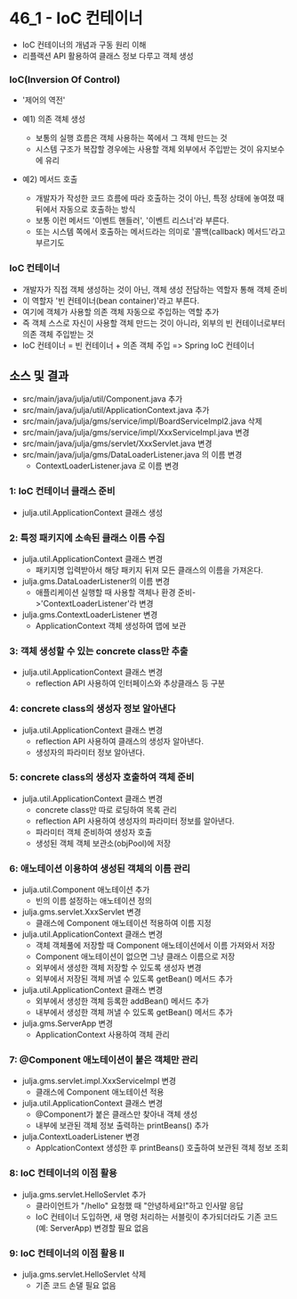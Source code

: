 # 46_1 - IoC 컨테이너

- IoC 컨테이너의 개념과 구동 원리 이해
- 리플랙션 API 활용하여 클래스 정보 다루고 객체 생성

### IoC(Inversion Of Control)

- '제어의 역전'

- 예1) 의존 객체 생성
  - 보통의 실행 흐름은 객체 사용하는 쪽에서 그 객체 만드는 것
  - 시스템 구조가 복잡할 경우에는 사용할 객체 외부에서 주입받는 것이 유지보수에 유리
  
- 예2) 메서드 호출
  - 개발자가 작성한 코드 흐름에 따라 호출하는 것이 아닌, 특정 상태에 놓여졌 때 뒤에서 자동으로 호출하는 방식
  - 보통 이런 메서드 '이벤트 핸들러', '이벤트 리스너'라 부른다.
  - 또는 시스템 쪽에서 호출하는 메서드라는 의미로 '콜백(callback) 메서드'라고 부르기도 

### IoC 컨테이너

- 개발자가 직접 객체 생성하는 것이 아닌, 객체 생성 전담하는 역할자 통해 객체 준비
- 이 역할자 '빈 컨테이너(bean container)'라고 부른다.
- 여기에 객체가 사용할 의존 객체 자동으로 주입하는 역할 추가
- 즉 객체 스스로 자신이 사용할 객체 만드는 것이 아니라, 외부의 빈 컨테이너로부터 의존 객체 주입받는 것
- IoC 컨테이너 = 빈 컨테이너 + 의존 객체 주입 => Spring IoC 컨테이너


## 소스 및 결과

- src/main/java/julja/util/Component.java 추가
- src/main/java/julja/util/ApplicationContext.java 추가
- src/main/java/julja/gms/service/impl/BoardServiceImpl2.java 삭제
- src/main/java/julja/gms/service/impl/XxxServiceImpl.java 변경
- src/main/java/julja/gms/servlet/XxxServlet.java 변경
- src/main/java/julja/gms/DataLoaderListener.java 의 이름 변경
  - ContextLoaderListener.java 로 이름 변경
  
  
### 1: IoC 컨테이너 클래스 준비
- julja.util.ApplicationContext 클래스 생성

### 2: 특정 패키지에 소속된 클래스 이름 수집

- julja.util.ApplicationContext 클래스 변경
  - 패키지명 입력받아서 해당 패키지 뒤져 모든 클래스의 이름을 가져온다.
- julja.gms.DataLoaderListener의 이름 변경
  - 애플리케이션 실행할 때 사용할 객체나 환경 준비->'ContextLoaderListener'라 변경
- julja.gms.ContextLoaderListener 변경
  - ApplicationContext 객체 생성하여 맵에 보관
  
### 3: 객체 생성할 수 있는 concrete class만 추출
  
- julja.util.ApplicationContext 클래스 변경
  - reflection API 사용하여 인터페이스와 추상클래스 등 구분
  
### 4: concrete class의 생성자 정보 알아낸다
  
- julja.util.ApplicationContext 클래스 변경
  - reflection API 사용하여 클래스의 생성자 알아낸다.
  - 생성자의 파라미터 정보 알아낸다.
  
### 5: concrete class의 생성자 호출하여 객체 준비
  
- julja.util.ApplicationContext 클래스 변경
  - concrete class만 따로 로딩하여 목록 관리
  - reflection API 사용하여 생성자의 파라미터 정보를 알아낸다.
  - 파라미터 객체 준비하여 생성자 호출
  - 생성된 객체 객체 보관소(objPool)에 저장

### 6: 애노테이션 이용하여 생성된 객체의 이름 관리

- julja.util.Component 애노테이션 추가
  - 빈의 이름 설정하는 애노테이션 정의
- julja.gms.servlet.XxxServlet 변경
  - 클래스에 Component 애노테이션 적용하여 이름 지정
- julja.util.ApplicationContext 클래스 변경
  - 객체 객체풀에 저장할 때 Component 애노테이션에서 이름 가져와서 저장
  - Component 애노테이션이 없으면 그냥 클래스 이름으로 저장
  - 외부에서 생성한 객체 저장할 수 있도록 생성자 변경
  - 외부에서 저장된 객체 꺼낼 수 있도록 getBean() 메서드 추가
- julja.util.ApplicationContext 클래스 변경
  - 외부에서 생성한 객체 등록한 addBean() 메서드 추가
  - 내부에서 생성한 객체 꺼낼 수 있도록 getBean() 메서드 추가
- julja.gms.ServerApp 변경
  - ApplicationContext 사용하여 객체 관리
  
### 7: @Component 애노테이션이 붙은 객체만 관리

- julja.gms.servlet.impl.XxxServiceImpl 변경
  - 클래스에 Component 애노테이션 적용
- julja.util.ApplicationContext 클래스 변경
  - @Component가 붙은 클래스만 찾아내 객체 생성
  - 내부에 보관된 객체 정보 출력하는 printBeans() 추가 
- julja.ContextLoaderListener 변경
  - ApplcationContext 생성한 후 printBeans() 호출하여 보관된 객체 정보 조회
  
### 8: IoC 컨테이너의 이점 활용

- julja.gms.servlet.HelloServlet 추가
  - 클라이언트가 "/hello" 요청했 때 "안녕하세요!"하고 인사말 응답
  - IoC 컨테이너 도입하면, 새 명령 처리하는 서블릿이 추가되더라도 기존 코드(예: ServerApp) 변경할 필요 없음
  
### 9: IoC 컨테이너의 이점 활용 II

- julja.gms.servlet.HelloServlet 삭제
  - 기존 코드 손댈 필요 없음
  
  
  